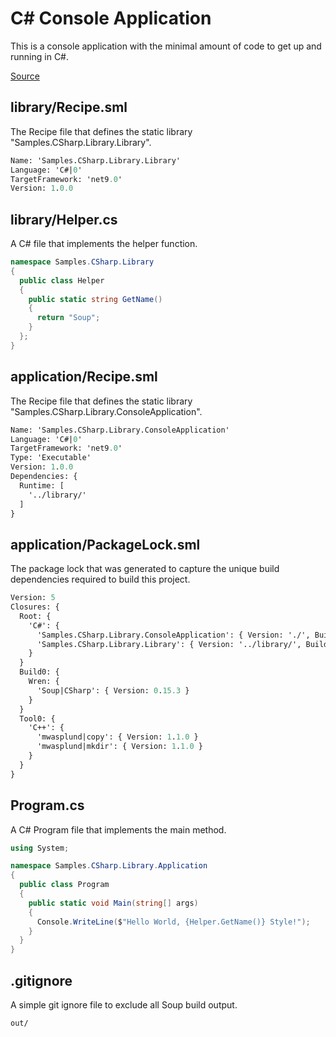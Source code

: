 # C# Console Application
This is a console application with the minimal amount of code to get up and running in C#.

[Source](https://github.com/soup-build/soup/tree/main/samples/csharp/console-application)

## library/Recipe.sml
The Recipe file that defines the static library "Samples.CSharp.Library.Library".
```sml
Name: 'Samples.CSharp.Library.Library'
Language: 'C#|0'
TargetFramework: 'net9.0'
Version: 1.0.0
```

## library/Helper.cs
A C# file that implements the helper function.
```C#
namespace Samples.CSharp.Library
{
  public class Helper
  {
    public static string GetName()
    {
      return "Soup";
    }
  };
}
```

## application/Recipe.sml
The Recipe file that defines the static library "Samples.CSharp.Library.ConsoleApplication".
```sml
Name: 'Samples.CSharp.Library.ConsoleApplication'
Language: 'C#|0'
TargetFramework: 'net9.0'
Type: 'Executable'
Version: 1.0.0
Dependencies: {
  Runtime: [
    '../library/'
  ]
}
```

## application/PackageLock.sml
The package lock that was generated to capture the unique build dependencies required to build this project.
```sml
Version: 5
Closures: {
  Root: {
    'C#': {
      'Samples.CSharp.Library.ConsoleApplication': { Version: './', Build: 'Build0', Tool: 'Tool0' }
      'Samples.CSharp.Library.Library': { Version: '../library/', Build: 'Build0', Tool: 'Tool0' }
    }
  }
  Build0: {
    Wren: {
      'Soup|CSharp': { Version: 0.15.3 }
    }
  }
  Tool0: {
    'C++': {
      'mwasplund|copy': { Version: 1.1.0 }
      'mwasplund|mkdir': { Version: 1.1.0 }
    }
  }
}
```

## Program.cs
A C# Program file that implements the main method.
```C#
using System;

namespace Samples.CSharp.Library.Application
{
  public class Program
  {
    public static void Main(string[] args)
    {
      Console.WriteLine($"Hello World, {Helper.GetName()} Style!");
    }
  }
}
```

## .gitignore
A simple git ignore file to exclude all Soup build output.
```
out/
```